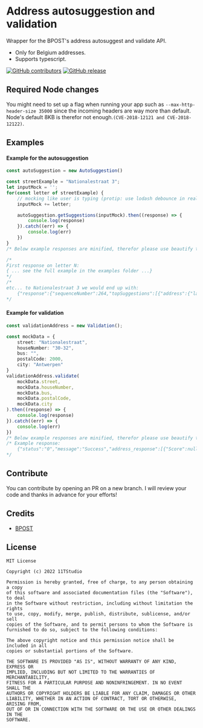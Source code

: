 # Address autosuggestion and validation
 Wrapper for the BPOST's address autosuggest and validate API.
 - Only for Belgium addresses. 
 - Supports typescript.

[![GitHub contributors](https://img.shields.io/github/contributors/11TStudio/address-validation-and-autosuggestions.svg?style=flat-square)](https://github.com/11TStudio/address-validation-and-autosuggestions/graphs/contributors)
[![GitHub release](https://img.shields.io/github/license/11TStudio/SquadStatsJSPRO.svg?style=flat-square)](https://github.com/11TStudio/address-validation-and-autosuggestions/blob/master/LICENSE)


## Required Node changes
You might need to set up a flag when running your app such as `--max-http-header-size 35000` since the incoming headers are way more than default. Node's default 8KB is therefor not enough.`(CVE-2018-12121 and CVE-2018-12122)`.


## Examples

#### Example for the autosuggestion
```ts
const autoSuggestion = new AutoSuggestion()

const streetExample = "Nationalestraat 3";
let inputMock = '';
for(const letter of streetExample) {
    // mocking like user is typing (protip: use lodash debounce in realtime)
    inputMock += letter;

    autoSuggestion.getSuggestions(inputMock).then((response) => {
        console.log(response)
    }).catch((err) => {
        console.log(err)
    })
}
/* Below example responses are minified, therefor please use beautify tools to have a better look. */

/* 
First response on letter N:
{ ... see the full example in the examples folder ...}
*/
/* 
etc... to Nationalestraat 3 we would end up with:
    {"response":{"sequenceNumber":264,"topSuggestions":[{"address":{"latitude":51.210046,"longitude":4.07592,"coordinateSystem":"SPHERICAL","perspectiveCode":"OSM_NETWORK","reliability":10,"detectedLanguage":"nl","province":"Oost-Vlaanderen","isComplete":true,"string":"NATIONALESTRAAT 3  -  9190 STEKENE","searchBarString":"NATIONALESTRAAT 3  -  9190 STEKENE","houseNumber":"3","streetName":"NATIONALESTRAAT","municipalityName":"STEKENE","postalCode":"9190"}},{"address":{"latitude":51.2168045044,"longitude":4.399479866,"coordinateSystem":"SPHERICAL","perspectiveCode":"STREET_LEVEL_ACCESS","reliability":10,"detectedLanguage":"nl","province":"Antwerpen","isComplete":true,"string":"NATIONALESTRAAT 30-32  -  2000 ANTWERPEN","searchBarString":"NATIONALESTRAAT 30-32  -  2000 ANTWERPEN","houseNumber":"30-32","streetName":"NATIONALESTRAAT","municipalityName":"ANTWERPEN","postalCode":"2000"}},{"address":{"latitude":51.217084,"longitude":4.399732,"coordinateSystem":"SPHERICAL","perspectiveCode":"OSM_NETWORK","reliability":10,"detectedLanguage":"nl","province":"Antwerpen","isComplete":true,"string":"NATIONALESTRAAT 31  -  2000 ANTWERPEN","searchBarString":"NATIONALESTRAAT 31  -  2000 ANTWERPEN","houseNumber":"31","streetName":"NATIONALESTRAAT","municipalityName":"ANTWERPEN","postalCode":"2000"}},{"address":{"latitude":51.217012,"longitude":4.399674,"coordinateSystem":"SPHERICAL","perspectiveCode":"OSM_NETWORK","reliability":5,"detectedLanguage":"nl","province":"Antwerpen","isComplete":true,"string":"NATIONALESTRAAT 33  -  2000 ANTWERPEN","searchBarString":"NATIONALESTRAAT 33  -  2000 ANTWERPEN","houseNumber":"33","streetName":"NATIONALESTRAAT","municipalityName":"ANTWERPEN","postalCode":"2000"}},{"address":{"latitude":51.216769,"longitude":4.399489,"coordinateSystem":"SPHERICAL","perspectiveCode":"OSM_NETWORK","reliability":5,"detectedLanguage":"nl","province":"Antwerpen","isComplete":true,"string":"NATIONALESTRAAT 36  -  2000 ANTWERPEN","searchBarString":"NATIONALESTRAAT 36  -  2000 ANTWERPEN","houseNumber":"36","streetName":"NATIONALESTRAAT","municipalityName":"ANTWERPEN","postalCode":"2000"}}]}}
*/

```

#### Example for validation
```ts
const validationAddress = new Validation();

const mockData = {
    street: "Nationalestraat",
    houseNumber: "30-32",
    bus: "",
    postalCode: 2000,
    city: "Antwerpen"
}
validationAddress.validate(
    mockData.street,
    mockData.houseNumber,
    mockData.bus,
    mockData.postalCode,
    mockData.city
).then((response) => {
    console.log(response)
}).catch((err) => {
    console.log(err)
})
/* Below example responses are minified, therefor please use beautify tools to have a better look. */
/* Example response:
    {"status":"0","message":"Success","address_response":[{"Score":null,"StreetName":"NATIONALESTRAAT","StreetNumber":"30-32","BoxNumber":null,"PostalCode":"2000","MunicipalityName":"ANTWERPEN","CountryName":"BELGIE","Latitude":"51.2168045044","Longitude":"4.399479866","Label":["NATIONALESTRAAT 30-32","2000 ANTWERPEN"]}],"count_add":1,"transaction_id":"0afec0ab-96c6-48e2-81d9-0d7188d9c11f","error_code":[],"error_count":0}
*/

```


## Contribute
You can contribute by opening an PR on a new branch. I will review your code and thanks in advance for your efforts!


## Credits
- [BPOST](https://github.com/bpost)

## License
```
MIT License

Copyright (c) 2022 11TStudio

Permission is hereby granted, free of charge, to any person obtaining a copy
of this software and associated documentation files (the "Software"), to deal
in the Software without restriction, including without limitation the rights
to use, copy, modify, merge, publish, distribute, sublicense, and/or sell
copies of the Software, and to permit persons to whom the Software is
furnished to do so, subject to the following conditions:

The above copyright notice and this permission notice shall be included in all
copies or substantial portions of the Software.

THE SOFTWARE IS PROVIDED "AS IS", WITHOUT WARRANTY OF ANY KIND, EXPRESS OR
IMPLIED, INCLUDING BUT NOT LIMITED TO THE WARRANTIES OF MERCHANTABILITY,
FITNESS FOR A PARTICULAR PURPOSE AND NONINFRINGEMENT. IN NO EVENT SHALL THE
AUTHORS OR COPYRIGHT HOLDERS BE LIABLE FOR ANY CLAIM, DAMAGES OR OTHER
LIABILITY, WHETHER IN AN ACTION OF CONTRACT, TORT OR OTHERWISE, ARISING FROM,
OUT OF OR IN CONNECTION WITH THE SOFTWARE OR THE USE OR OTHER DEALINGS IN THE
SOFTWARE.

```